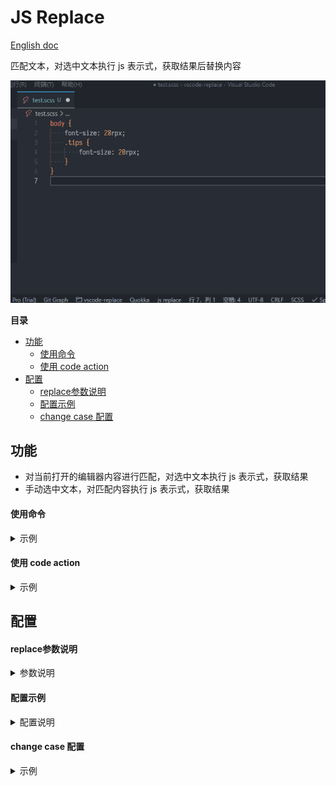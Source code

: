 # JS Replace <!-- omit in toc -->

[English doc](./README.md)

匹配文本，对选中文本执行 js 表示式，获取结果后替换内容

![example](images/example.gif)

**目录**

- [功能](#功能)
    - [使用命令](#使用命令)
    - [使用 code action](#使用-code-action)
- [配置](#配置)
    - [replace参数说明](#replace参数说明)
    - [配置示例](#配置示例)
    - [change case 配置](#change-case-配置)

## 功能

- 对当前打开的编辑器内容进行匹配，对选中文本执行 js 表示式，获取结果
- 手动选中文本，对匹配内容执行 js 表示式，获取结果

#### 使用命令

<details>
<summary>示例</summary>

![example](images/example.gif)
</details>

#### 使用 code action

<details>
<summary>示例</summary>

![example2](images/example2.gif)
</details>

## 配置

#### replace参数说明

<details>
<summary>参数说明</summary>

| 参数         | 类型     | 说明                                                                                                                          |
| ------------ | -------- | ----------------------------------------------------------------------------------------------------------------------------- |
| `$1 到 $n`   | `String` | 匹配到的分组内容，从 `$1` 到 `$n` (配置中可修改变量前缀)                                                                      |
| `$_`         | `String` | 匹配到的子串，即正则表达式匹配到的内容（配置中可修改该变量名）                                                                |
| `ChangeCase` | `Object` | 内置的 [change case](https://www.npmjs.com/package/change-case) 变量，包含 change-case 的工具函数，例如 ChangeCase.pascalCase |

</details>

#### 配置示例

<details>
<summary>配置说明</summary>

```json
{
    // 注册replace命令
    "jsReplace.commands": [
        {
            // 指令名称
            "name": "rpx2px",
            // 用于匹配文字的正则表达式
            "match": "([0-9]{1,})rpx",
            // 匹配后的处理，使用js表达式，
            // $1表示匹配到的第一个分组内容，$_表示匹配的子串
            "replace": "`${($1 / 2)}px`",
            // 描述
            "description": "rpx转换px"
        }
    ],
    "jsReplace.setting": {
        // 匹配的子串变量
        "match": "$_",
        // 匹配到分组变量的前缀，设置为$，则变量为$1到$n
        "prefix": "$",
        // 将命令注册到code action中
        "actionLanguages": [
            "javascript",
            "typescript",
            "html",
            "css",
            "less",
            "typescriptreact",
            "scss",
            "python",
            "markdown",
            "json",
            "javascriptreact",
            "sass",
            "go",
            "c",
            "vue"
        ],
        // code action需要忽略的命令，填写jsReplace.commands中定义的"name"字段
        "actionIgnoreCommands": [
            // 例如："define pascalCase"
        ],
        // Code action 命令名称格式化，
        // $name代表命令的name字段，$description代表命令的description字段
        "actionNameFormat": "JSR $name ($description)"
    }
}
```

</details>

#### change case 配置

<details>
<summary>示例</summary>

```json
{
    "jsReplace.commands": [
        {
            "name": "noCase",
            "match": "\\w{1,}[ _-]?\\w{1,}",
            "replace": "ChangeCase.noCase($_)",
            "description": "aa bb"
        },
        {
            "name": "camelCase(大驼峰)",
            "match": "\\w{1,}[ _-]?\\w{1,}",
            "replace": "ChangeCase.camelCase($_)",
            "description": "aaBb"
        },
        {
            "name": "pascalCase(小驼峰)",
            "match": "\\w{1,}[ _-]?\\w{1,}",
            "replace": "ChangeCase.pascalCase($_)",
            "description": "AaBb"
        },
        {
            "name": "constantCase(常量)",
            "match": "\\w{1,}[ _-]?\\w{1,}",
            "replace": "ChangeCase.constantCase($_)",
            "description": "AaBb"
        },
        {
            "name": "snakeCase(下划线)",
            "match": "\\w{1,}[ _-]?\\w{1,}",
            "replace": "ChangeCase.snakeCase($_)",
            "description": "aa_bb"
        },
        {
            "name": "pathCase(路径分隔符)",
            "match": "\\w{1,}[ _-]?\\w{1,}",
            "replace": "ChangeCase.pathCase($_)",
            "description": "aa/bb"
        },
        {
            "name": "paramCase(横杠分隔)",
            "match": "\\w{1,}[ _-]?\\w{1,}",
            "replace": "ChangeCase.paramCase($_)",
            "description": "aa-bb"
        },
        {
            "name": "dotCase(点分隔)",
            "match": "\\w{1,}[ _-]?\\w{1,}",
            "replace": "ChangeCase.dotCase($_)",
            "description": "aa.bb"
        },
        {
            "name": "sentenceCase(空格分隔单词)",
            "match": "\\w{1,}[ _-]?\\w{1,}",
            "replace": "ChangeCase.sentenceCase($_)",
            "description": "aa bb"
        },
        {
            "name": "capitalCase(首字母大写分隔单词)",
            "match": "\\w{1,}[ _-]?\\w{1,}",
            "replace": "ChangeCase.capitalCase($_)",
            "description": "Aa Bb"
        }
    ]
}
```

</details>
